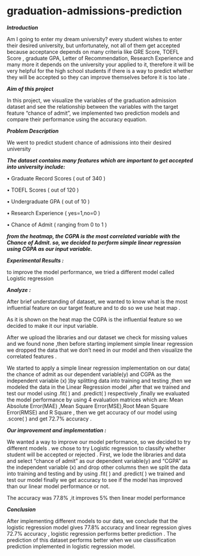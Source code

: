 # graduation-admissions-prediction

***Introduction***

Am I going to enter my dream university?
every student wishes to enter their desired university, but unfortunately, not
all of them get accepted because acceptance depends on many criteria like
GRE Score, TOEFL Score , graduate GPA, Letter of Recommendation,
Research Experience and many more it depends on the university your
applied to it, therefore it will be very helpful for the high school students if
there is a way to predict whether they will be accepted so they can improve
themselves before it is too late .

***Aim of this project***

In this project, we visualize the variables of the graduation admission
dataset and see the relationship between the variables with the target
feature “chance of admit”, we implemented two prediction models and
compare their performance using the accuracy equation.

***Problem Description***

We went to predict student chance of admissions into their desired university

***The dataset contains many features which are important to get accepted into
university include:***

• Graduate Record Scores ( out of 340 )

• TOEFL Scores ( out of 120 )

• Undergraduate GPA ( out of 10 )

• Research Experience ( yes=1,no=0 )

• Chance of Admit ( ranging from 0 to 1 )

***from the heatmap, the CGPA is the most correlated
variable with the Chance of Admit. so, we decided to perform simple linear
regression using CGPA as our input variable.***

***Experimental Results :***

to improve the model performance, we tried a different model called Logistic
regression

***Analyze :***

After brief understanding of dataset, we wanted to know what is the most
influential feature on our target feature and to do so we use heat map .

As it is shown on the heat map the CGPA is the influential feature so we
decided to make it our input variable.

After we upload the libraries and our dataset we check for missing values
and we found none ,then before starting implement simple linear regression
we dropped the data that we don’t need in our model and then visualize the
correlated features .

We started to apply a simple linear regression implementation on our data(
the chance of admit as our dependent variable(y) and CGPA as the
independent variable (x) )by splitting data into training and testing ,then we
modeled the data in the Linear Regression model ,after that we trained and
test our model using .fit( ) and .predict( ) respectively ,finally we evaluated
the model performance by using 4 evaluation matrices which are: Mean
Absolute Error(MAE) ,Mean Square Error(MSE),Root Mean Square
Error(RMSE) and R Square , then we get accuracy of our model using
.score( ) and get 72.7% accuracy .

***Our improvement and implementation :***

We wanted a way to improve our model performance, so we decided to try
different models . we chose to try Logistic regression to classify whether
student will be accepted or rejected .
First, we lode the libraries and data and select “chance of admit” as our
dependent variable(y) and “CGPA” as the independent variable (x) and
drop other columns then we split the data into training and testing and by
using .fit( ) and .predict( ) we trained and test our model finally we get
accuracy to see if the model has improved than our linear model
performance or not.

The accuracy was 77.8% ,it improves 5% then linear model performance

***Conclusion***

After implementing different models to our data, we conclude that the
logistic regression model gives 77.8% accuracy and linear regression gives
72.7% accuracy , logistic regression performs better prediction .
The prediction of this dataset performs better when we use classification
prediction implemented in logistic regression model.

